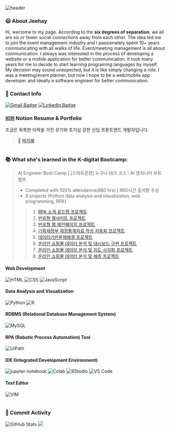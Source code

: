 ![header](https://capsule-render.vercel.app/api?type=cylinder&color=auto&text=Jeehay%20Park&fontAlignY=45&fontSize=40&height=150&animation=blinking&desc=Junior%20frontend%20developer&descAlignY=70)


### :smiley: About Jeehay
Hi, weclome to my page. According to the **six degrees of separation**, we all are six or fewer social connections away from each other. 
The idea led me to join the event management industry and I passionately spent 10+ years communicating with all walks of life. 
Event/meeting management is all about communication. 
I always was interested in the process of developing a website or a mobile application for better communication. 
It took many years for me to decide to start learning programing languages by myself. 
My decision may sound unexpected, but it is like simply changing a role. I was a meeting/event planner, but now I hope to be a web/mobile app developer and ideally a software engineer for better communication.

### :e-mail: Contact Info
[![Gmail Badge](https://img.shields.io/badge/Gmail-d14836?style=flat-square&logo=Gmail&logoColor=white&link=mailto:sophiepark528@gmail.com)](mailto:sophiepark528@gmail.com)
[![LinkedIn Badge](https://img.shields.io/badge/-LinkedIn-0077B5?style=flat-square&logo=LinkedIn&logoColor=white)](https://www.linkedin.com/in/jeehaypark/)

### 🇰🇷 Notion Resume & Portfolio
조금은 독특한 이력을 가진 끈기와 호기심 강한 신입 프론트엔드 개발자입니다.
> 🔗 [박지혜](https://www.notion.so/a3fd8c22c5224f05a6b5a160a4dd1329)


#
### :books: What she's learned in the K-digital Bootcamp:
> AI Engineer Boot Camp  |  [스마트훈련] 누구나 테크 코스 : AI 엔지니어 부트 캠프
  > - Completed with 100% attendance(960 hrs) | 960시간 출석왕 수상
  > - 8 projects (Python data analysis and visualization, web programming, RPA)
  >> 1. [RPA 소개 로드맵 프로젝트](https://github.com/Jeehay28/rpa)
  >> 2. [반응형 웹사이트 프로젝트](https://github.com/Jeehay28/4-dollar-meals)
  >> 3. [반응형 웹 메인페이지 프로젝트](https://github.com/Jeehay28/jeehaymade1.github.io)
  >> 4. [기획재정부 재정통계자료 작성 자동화 프로젝트](https://github.com/Jeehay28/rpa-uipath)
  >> 5. [데이터기반문제해결 프로젝트](https://github.com/Jeehay28/design-thinking)
  >> 6. [온라인 쇼핑몰 데이터 분석 및 대시보드 구현 프로젝트](https://github.com/Jeehay28/online-mall-data-analysis-03)
  >> 7. [온라인 쇼핑몰 데이터 분석 및 지도 시각화 프로젝트](https://github.com/Jeehay28/online-mall-data-analysis-02)
  >> 8. [온라인 쇼핑몰 데이터 분석 및 예측 프로젝트](https://github.com/Jeehay28/online-mall-data-analysis-01)


#### Web Development

![HTML](https://img.shields.io/badge/HTML5-E34F26?style=for-the-badge&logo=html5&logoColor=white) ![CSS](https://img.shields.io/badge/CSS3-1572B6?style=for-the-badge&logo=css3&logoColor=white) ![JavaScript](https://img.shields.io/badge/JavaScript-F7DF1E?style=for-the-badge&logo=javascript&logoColor=black)

#### Data Analysis and Visualization
![Python](https://img.shields.io/badge/Python-3776AB?style=for-the-badge&logo=python&logoColor=white) 
![R](https://img.shields.io/badge/R-00000F?style=for-the-badge&logo=R&logoColor=white) 
#### RDBMS (Relational Database Management System)
![MySQL](https://img.shields.io/badge/MySQL-00000F?style=for-the-badge&logo=mysql&logoColor=white) 

#### RPA (Robotic Process Automation) Tool
![UiPath](https://img.shields.io/badge/UiPath-FA4616?style=for-the-badge&logo=uipath&logoColor=white) 


#### IDE (Integrated Development Environment)
![jupyter-notebook](https://img.shields.io/badge/Jupyter_Notebook-929591?style=for-the-badge&logo=jupyter&color=525252)
![Colab](https://img.shields.io/badge/Colab-F9AB00?style=for-the-badge&logo=googlecolab&color=525252)
![RStudio](https://img.shields.io/badge/RStudio-75AADB?style=for-the-badge&logo=RStudio&logoColor=white)
![VS Code](https://img.shields.io/badge/Visual_Studio_Code-0078D4?style=for-the-badge&logo=visual%20studio%20code&logoColor=white)

#### Text Editor
![VIM](https://img.shields.io/badge/VIM-%2311AB00.svg?&style=for-the-badge&logo=vim&logoColor=white)

#
### :clap: Commit Activity

![GitHub Stats](https://github-readme-stats.vercel.app/api?username=Jeehay28&show_icons=true) ![](https://github-readme-stats.vercel.app/api/top-langs/?username=Jeehay28&show_icons=true)

